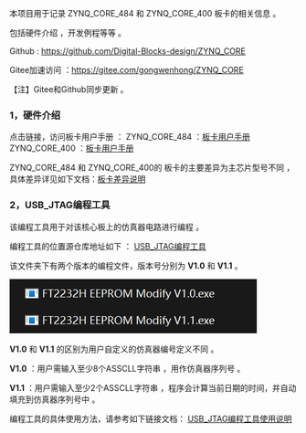 本项目用于记录 ZYNQ_CORE_484 和 ZYNQ_CORE_400  板卡的相关信息 。

包括硬件介绍 ，开发例程等等 。

Github :  https://github.com/Digital-Blocks-design/ZYNQ_CORE

Gitee加速访问 ：https://gitee.com/gongwenhong/ZYNQ_CORE

【注】Gitee和Github同步更新 。



### 1，硬件介绍 

点击链接，访问板卡用户手册 ：
ZYNQ_CORE_484 ：[板卡用户手册](./ZYNQ_CORE_484/User_Manual_CN.md) 
ZYNQ_CORE_400 ：[板卡用户手册](./ZYNQ_CORE_400/User_Manual_CN.md) 

ZYNQ_CORE_484 和 ZYNQ_CORE_400的 板卡的主要差异为主芯片型号不同 ，具体差异详见如下文档：[板卡差异说明](./板卡差异说明.md) 




### 2，USB_JTAG编程工具

该编程工具用于对该核心板上的仿真器电路进行编程 。

编程工具的位置源仓库地址如下 ： [USB_JTAG编程工具](https://github.com/Digital-Blocks-design/open_jtag_smt3/tree/master/tools/USB_JTAG%E7%BC%96%E7%A8%8B%E6%96%87%E4%BB%B6) 

该文件夹下有两个版本的编程文件，版本号分别为 **V1.0** 和 **V1.1** 。

![编程文件](image/%E7%BC%96%E7%A8%8B%E6%96%87%E4%BB%B6.png)

 **V1.0** 和 **V1.1** 的区别为用户自定义的仿真器编号定义不同 。

 **V1.0** ：用户需输入至少8个ASSCLL字符串 ，用作仿真器序列号 。

 **V1.1** ：用户需输入至少2个ASSCLL字符串 ，程序会计算当前日期的时间，并自动填充到仿真器序列号中 。

编程工具的具体使用方法，请参考如下链接文档： [USB_JTAG编程工具使用说明](https://github.com/Digital-Blocks-design/open_jtag_smt3/blob/master/tools/USB_JTAG%E7%BC%96%E7%A8%8B%E6%96%87%E4%BB%B6/readme.md) 

